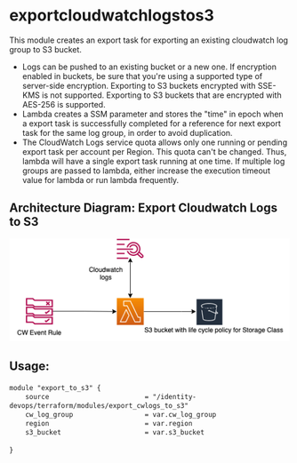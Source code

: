 # exportcloudwatchlogstos3

This module creates an export task for exporting an existing cloudwatch log group to S3 bucket. 
- Logs can be pushed to an existing bucket or a new one. If encryption enabled in buckets, be sure that you're using a supported type of server-side encryption. Exporting to S3 buckets encrypted with SSE-KMS is not supported. Exporting to S3 buckets that are encrypted with AES-256 is supported.
- Lambda creates a SSM parameter and stores the "time" in epoch when a export task is successfully completed for a reference for next export task for the same log group, in order to avoid duplication.
- The CloudWatch Logs service quota allows only one running or pending export task per account per Region. This quota can't be changed. Thus, lambda will have a single export task running at one time. If multiple log groups are passed to lambda, either increase the execution timeout value for lambda or run lambda frequently.



## Architecture Diagram: Export Cloudwatch Logs to S3

![Export logs](./export.png)

## Usage:

    module "export_to_s3" {
        source                        = "/identity-devops/terraform/modules/export_cwlogs_to_s3"
	    cw_log_group                  = var.cw_log_group
        region                        = var.region
        s3_bucket                     = var.s3_bucket

    }
